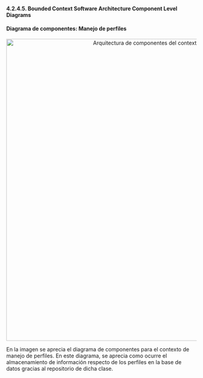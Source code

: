 ﻿#### 4.2.4.5. Bounded Context Software Architecture Component Level Diagrams ####

 #### Diagrama de componentes: Manejo de perfiles ####

<p align="center">
  <img src="https://i.imgur.com/TJAOQRO.jpeg" 
  alt="Arquitectura de componentes del contexto de perfiles" style="width: 800px;"/>
</p>

En la imagen se aprecia el diagrama de componentes para el contexto de manejo de perfiles. En este diagrama, se aprecia como ocurre el almacenamiento de información respecto de los perfiles en la base de datos gracias al repositorio de dicha clase.
